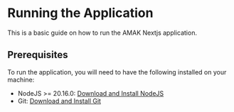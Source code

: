 # Running the Application

This is a basic guide on how to run the AMAK Nextjs application.

## Prerequisites

To run the application, you will need to have the following installed on your machine:

- NodeJS >= 20.16.0: [Download and Install NodeJS](https://nodejs.org/en)
- Git: [Download and Install Git](https://git-scm.com/downloads)
